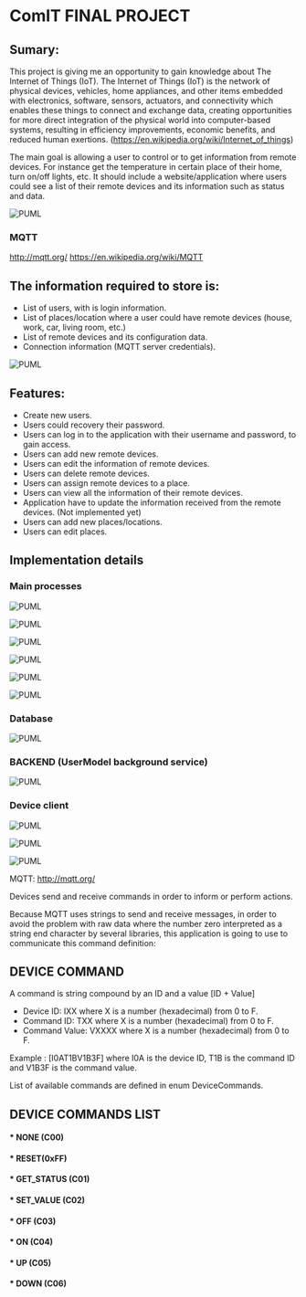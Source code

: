 # ComIT FINAL PROJECT

## Sumary:
This project is giving me an opportunity to gain knowledge about The Internet of Things (IoT). The Internet of Things (IoT) is the network of physical devices, vehicles, home appliances, and other items embedded with electronics, software, sensors, actuators, and connectivity which enables these things to connect and exchange data, creating opportunities for more direct integration of the physical world into computer-based systems, resulting in efficiency improvements, economic benefits, and reduced human exertions. (https://en.wikipedia.org/wiki/Internet_of_things) 

The main goal is allowing a user to control or to get information from remote devices. For instance get the temperature in certain place of their home, turn on/off lights, etc. It should include a website/application where users could see a list of their remote devices and its information such as status and data.

![PUML](http://www.plantuml.com/plantuml/proxy?src=https://raw.githubusercontent.com/hectorgastaminza/comit/master/FinalProject/Diagrams/DGeneralDescription.puml)

### MQTT
http://mqtt.org/
https://en.wikipedia.org/wiki/MQTT

## The information required to store is:
- List of users, with is login information.
- List of places/location where a user could have remote devices (house, work, car, living room, etc.)
- List of remote devices and its configuration data.
- Connection information (MQTT server credentials).

![PUML](http://www.plantuml.com/plantuml/proxy?src=https://raw.githubusercontent.com/hectorgastaminza/comit/master/FinalProject/Diagrams/DUsesCases.puml)

## Features:
- Create new users.
- Users could recovery their password.
- Users can log in to the application with their username and password, to gain access.
- Users can add new remote devices.
- Users can edit the information of remote devices.
- Users can delete remote devices.
- Users can assign remote devices to a place.
- Users can view all the information of their remote devices.
- Application have to update the information received from the remote devices.
(Not implemented yet)
- Users can add new places/locations. 
- Users can edit places.

## Implementation details

### Main processes
![PUML](http://www.plantuml.com/plantuml/proxy?src=https://raw.githubusercontent.com/hectorgastaminza/comit/master/FinalProject/Diagrams/DSeqLogin.puml)

![PUML](http://www.plantuml.com/plantuml/proxy?src=https://raw.githubusercontent.com/hectorgastaminza/comit/master/FinalProject/Diagrams/DSeqDeviceSendCmd.puml)

![PUML](http://www.plantuml.com/plantuml/proxy?src=https://raw.githubusercontent.com/hectorgastaminza/comit/master/FinalProject/Diagrams/DSeqUserSendCmd.puml)

![PUML](http://www.plantuml.com/plantuml/proxy?src=https://raw.githubusercontent.com/hectorgastaminza/comit/master/FinalProject/Diagrams/DSeqMQTTSendCmd.puml)

![PUML](http://www.plantuml.com/plantuml/proxy?src=https://raw.githubusercontent.com/hectorgastaminza/comit/master/FinalProject/Diagrams/DSeqDeviceSendCmd.puml)

![PUML](http://www.plantuml.com/plantuml/proxy?src=https://raw.githubusercontent.com/hectorgastaminza/comit/master/FinalProject/Diagrams/DSeqUserReceiveCmd.puml)

### Database
![PUML](http://www.plantuml.com/plantuml/proxy?src=https://raw.githubusercontent.com/hectorgastaminza/comit/master/FinalProject/Diagrams/DDatabase.puml)

### BACKEND (UserModel background service)
![PUML](http://www.plantuml.com/plantuml/proxy?src=https://raw.githubusercontent.com/hectorgastaminza/comit/master/FinalProject/Diagrams/DDeviceServer.puml)

### Device client
![PUML](http://www.plantuml.com/plantuml/proxy?src=https://raw.githubusercontent.com/hectorgastaminza/comit/master/FinalProject/Diagrams/DDeviceClient.puml)



![PUML](http://www.plantuml.com/plantuml/proxy?src=https://raw.githubusercontent.com/hectorgastaminza/comit/master/FinalProject/Diagrams/DEntities.puml)

![PUML](http://www.plantuml.com/plantuml/proxy?src=https://raw.githubusercontent.com/hectorgastaminza/comit/master/FinalProject/Diagrams/DProtocol.puml)





MQTT: http://mqtt.org/

Devices send and receive commands in order to inform or perform actions.

Because MQTT uses strings to send and receive messages, in order to avoid the problem with raw data where the number zero interpreted as a string end character by several libraries, this application is going to use to communicate this command definition:

## DEVICE COMMAND
A command is string compound by an ID and a value [ID + Value]

- Device ID: 		IXX 		where X is a number (hexadecimal) from 0 to F.
- Command ID: 	    TXX 		where X is a number (hexadecimal) from 0 to F.
- Command Value:	VXXXX		where X is a number (hexadecimal) from 0 to F.

Example : [I0AT1BV1B3F] where I0A is the device ID, T1B is the command ID and V1B3F is the command value.

List of available commands are defined in enum DeviceCommands.

## DEVICE COMMANDS LIST 
#### * NONE (C00)
#### * RESET(0xFF)
#### * GET_STATUS (C01)
#### * SET_VALUE (C02)
#### * OFF (C03)
#### * ON (C04)
#### * UP (C05)
#### * DOWN (C06)
